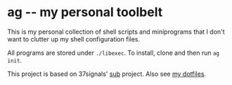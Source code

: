 # ag -- my personal toolbelt

This is my personal collection of shell scripts and miniprograms that I don't
want to clutter up my shell configuration files.

All programs are stored under `./libexec`. To install, clone and then run `ag
init`.

This project is based on 37signals' [sub][] project. Also see [my dotfiles][].

[sub]: https://github.com/37signals/sub
[my dotfiles]: https://github.com/avdgaag/dotfiles
